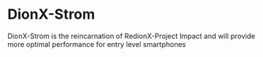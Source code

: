 # DionX-Strom
 DionX-Strom is the reincarnation of RedionX-Project Impact and will provide more optimal performance for entry level smartphones
